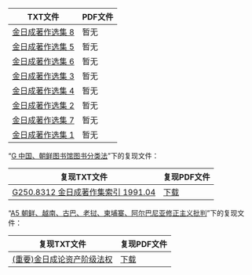 | TXT文件 | PDF文件 |
| ------- | ------- |
| [金日成著作选集 8](K%20%E9%87%91%E6%97%A5%E6%88%90/%E9%87%91%E6%97%A5%E6%88%90%E8%91%97%E4%BD%9C%E9%80%89%E9%9B%86%208.txt) | 暂无 |
| [金日成著作选集 5](K%20%E9%87%91%E6%97%A5%E6%88%90/%E9%87%91%E6%97%A5%E6%88%90%E8%91%97%E4%BD%9C%E9%80%89%E9%9B%86%205.txt) | 暂无 |
| [金日成著作选集 6](K%20%E9%87%91%E6%97%A5%E6%88%90/%E9%87%91%E6%97%A5%E6%88%90%E8%91%97%E4%BD%9C%E9%80%89%E9%9B%86%206.txt) | 暂无 |
| [金日成著作选集 3](K%20%E9%87%91%E6%97%A5%E6%88%90/%E9%87%91%E6%97%A5%E6%88%90%E8%91%97%E4%BD%9C%E9%80%89%E9%9B%86%203.txt) | 暂无 |
| [金日成著作选集 4](K%20%E9%87%91%E6%97%A5%E6%88%90/%E9%87%91%E6%97%A5%E6%88%90%E8%91%97%E4%BD%9C%E9%80%89%E9%9B%86%204.txt) | 暂无 |
| [金日成著作选集 2](K%20%E9%87%91%E6%97%A5%E6%88%90/%E9%87%91%E6%97%A5%E6%88%90%E8%91%97%E4%BD%9C%E9%80%89%E9%9B%86%202.txt) | 暂无 |
| [金日成著作选集 7](K%20%E9%87%91%E6%97%A5%E6%88%90/%E9%87%91%E6%97%A5%E6%88%90%E8%91%97%E4%BD%9C%E9%80%89%E9%9B%86%207.txt) | 暂无 |
| [金日成著作选集 1](K%20%E9%87%91%E6%97%A5%E6%88%90/%E9%87%91%E6%97%A5%E6%88%90%E8%91%97%E4%BD%9C%E9%80%89%E9%9B%86%201.txt) | 暂无 |

“[G 中国、朝鲜图书馆图书分类法](../G%20%E4%B8%AD%E5%9B%BD%E3%80%81%E6%9C%9D%E9%B2%9C%E5%9B%BE%E4%B9%A6%E9%A6%86%E5%9B%BE%E4%B9%A6%E5%88%86%E7%B1%BB%E6%B3%95)”下的复现文件：

| 复现TXT文件 | 复现PDF文件 |
| ------- | ------- |
| [G250.8312 金日成著作集索引 1991.04](../G%20%E4%B8%AD%E5%9B%BD%E3%80%81%E6%9C%9D%E9%B2%9C%E5%9B%BE%E4%B9%A6%E9%A6%86%E5%9B%BE%E4%B9%A6%E5%88%86%E7%B1%BB%E6%B3%95/G250.8312%20%E9%87%91%E6%97%A5%E6%88%90%E8%91%97%E4%BD%9C%E9%9B%86%E7%B4%A2%E5%BC%95%201991.04.txt) | [下载](../G%20%E4%B8%AD%E5%9B%BD%E3%80%81%E6%9C%9D%E9%B2%9C%E5%9B%BE%E4%B9%A6%E9%A6%86%E5%9B%BE%E4%B9%A6%E5%88%86%E7%B1%BB%E6%B3%95/G250.8312%20%E9%87%91%E6%97%A5%E6%88%90%E8%91%97%E4%BD%9C%E9%9B%86%E7%B4%A2%E5%BC%95%201991.04.pdf) |

“[A5 朝鲜、越南、古巴、老挝、柬埔寨、阿尔巴尼亚修正主义批判](../A5%20%E6%9C%9D%E9%B2%9C%E3%80%81%E8%B6%8A%E5%8D%97%E3%80%81%E5%8F%A4%E5%B7%B4%E3%80%81%E8%80%81%E6%8C%9D%E3%80%81%E6%9F%AC%E5%9F%94%E5%AF%A8%E3%80%81%E9%98%BF%E5%B0%94%E5%B7%B4%E5%B0%BC%E4%BA%9A%E4%BF%AE%E6%AD%A3%E4%B8%BB%E4%B9%89%E6%89%B9%E5%88%A4)”下的复现文件：

| 复现TXT文件 | 复现PDF文件 |
| ------- | ------- |
| [(重要)金日成论资产阶级法权](../A5%20%E6%9C%9D%E9%B2%9C%E3%80%81%E8%B6%8A%E5%8D%97%E3%80%81%E5%8F%A4%E5%B7%B4%E3%80%81%E8%80%81%E6%8C%9D%E3%80%81%E6%9F%AC%E5%9F%94%E5%AF%A8%E3%80%81%E9%98%BF%E5%B0%94%E5%B7%B4%E5%B0%BC%E4%BA%9A%E4%BF%AE%E6%AD%A3%E4%B8%BB%E4%B9%89%E6%89%B9%E5%88%A4/%28%E9%87%8D%E8%A6%81%29%E9%87%91%E6%97%A5%E6%88%90%E8%AE%BA%E8%B5%84%E4%BA%A7%E9%98%B6%E7%BA%A7%E6%B3%95%E6%9D%83.txt) | [下载](../A5%20%E6%9C%9D%E9%B2%9C%E3%80%81%E8%B6%8A%E5%8D%97%E3%80%81%E5%8F%A4%E5%B7%B4%E3%80%81%E8%80%81%E6%8C%9D%E3%80%81%E6%9F%AC%E5%9F%94%E5%AF%A8%E3%80%81%E9%98%BF%E5%B0%94%E5%B7%B4%E5%B0%BC%E4%BA%9A%E4%BF%AE%E6%AD%A3%E4%B8%BB%E4%B9%89%E6%89%B9%E5%88%A4/%28%E9%87%8D%E8%A6%81%29%E9%87%91%E6%97%A5%E6%88%90%E8%AE%BA%E8%B5%84%E4%BA%A7%E9%98%B6%E7%BA%A7%E6%B3%95%E6%9D%83.pdf) |
